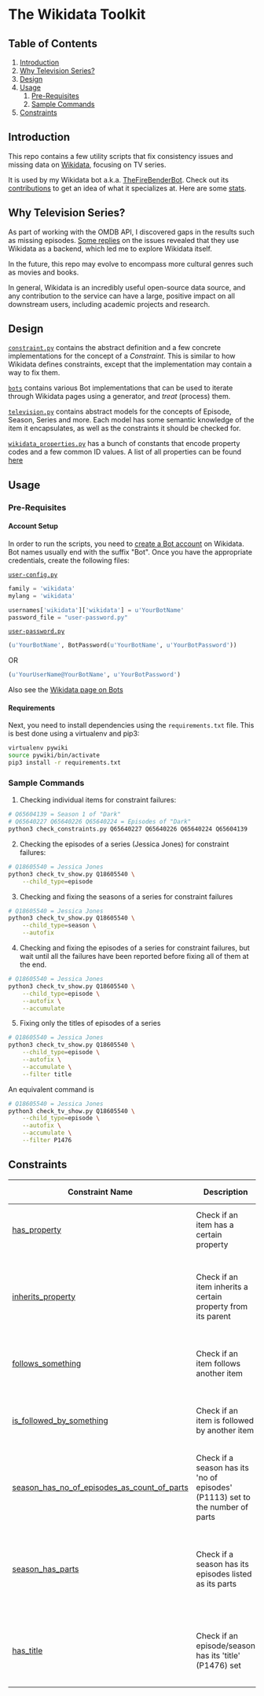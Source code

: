 # The Wikidata Toolkit

## Table of Contents

1. [Introduction](#introduction)
1. [Why Television Series?](#why-television-series)
1. [Design](#design)
1. [Usage](#usage)
    1. [Pre-Requisites](#pre-requisites)
    1. [Sample Commands](#sample-commands)
1. [Constraints](#constraints)

## Introduction

This repo contains a few utility scripts that fix consistency issues and missing data on [Wikidata](https://www.wikidata.org), focusing on TV series.

It is used by my Wikidata bot a.k.a. [TheFireBenderBot](https://www.wikidata.org/wiki/User:TheFireBenderBot). Check out its [contributions](https://www.wikidata.org/wiki/Special:Contributions/TheFireBenderBot) to get an idea of what it specializes at. Here are some [stats](https://xtools.wmflabs.org/ec/www.wikidata.org/TheFireBenderBot).

## Why Television Series?

As part of working with the OMDB API, I discovered gaps in the results such as missing episodes. [Some replies](https://github.com/omdbapi/OMDb-API/issues/88#issuecomment-413684586) on the issues revealed that they use Wikidata as a backend, which led me to explore Wikidata itself.

In the future, this repo may evolve to encompass more cultural genres such as movies and books.

In general, Wikidata is an incredibly useful open-source data source, and any contribution to the service can have a large, positive impact on all downstream users, including academic projects and research.

## Design

[`constraint.py`](./constraints/constraint.py) contains the abstract definition and a few concrete implementations for the concept of a _Constraint_. This is similar to how Wikidata defines constraints, except that the implementation may contain a way to fix them.

[`bots`](./bots) contains various Bot implementations that can be used to iterate through Wikidata pages using a generator, and _treat_ (process) them.

[`television.py`](./model/television.py) contains abstract models for the concepts of Episode, Season, Series and more. Each model has some semantic knowledge of the item it encapsulates, as well as the constraints it should be checked for.

[`wikidata_properties.py`](./properties/wikidata_properties.py) has a bunch of constants that encode property codes and a few common ID values. A list of all properties can be found [here](https://www.wikidata.org/wiki/Wikidata:List_of_properties/all_in_one_table)

## Usage

### Pre-Requisites

#### Account Setup

In order to run the scripts, you need to [create a Bot account](https://www.wikidata.org/wiki/Wikidata:Creating_a_bot) on Wikidata. Bot names usually end with the suffix "Bot". Once you have the appropriate credentials, create the following files:

[`user-config.py`](https://www.mediawiki.org/wiki/Manual:Pywikibot/user-config.py)

```python
family = 'wikidata'
mylang = 'wikidata'

usernames['wikidata']['wikidata'] = u'YourBotName'
password_file = "user-password.py"
```

[`user-password.py`](https://www.mediawiki.org/wiki/Manual:Pywikibot/BotPasswords)

```python
(u'YourBotName', BotPassword(u'YourBotName', u'YourBotPassword'))
```

OR

```python
(u'YourUserName@YourBotName', u'YourBotPassword')
```

Also see the [Wikidata page on Bots](https://www.wikidata.org/wiki/Wikidata:Bots)

#### Requirements

Next, you need to install dependencies using the `requirements.txt` file. This is best done using a virtualenv and pip3:

```bash
virtualenv pywiki
source pywiki/bin/activate
pip3 install -r requirements.txt
```

### Sample Commands

1. Checking individual items for constraint failures:
```bash
# Q65604139 = Season 1 of "Dark"
# Q65640227 Q65640226 Q65640224 = Episodes of "Dark"
python3 check_constraints.py Q65640227 Q65640226 Q65640224 Q65604139
```
2. Checking the episodes of a series (Jessica Jones) for constraint failures:
```bash
# Q18605540 = Jessica Jones
python3 check_tv_show.py Q18605540 \
    --child_type=episode
```
3. Checking and fixing the seasons of a series for constraint failures
```bash
# Q18605540 = Jessica Jones
python3 check_tv_show.py Q18605540 \
    --child_type=season \
    --autofix
```
4. Checking and fixing the episodes of a series for constraint failures, but wait until all the failures have been reported before fixing all of them at the end.
```bash
# Q18605540 = Jessica Jones
python3 check_tv_show.py Q18605540 \
    --child_type=episode \
    --autofix \
    --accumulate
```
5. Fixing only the titles of episodes of a series
```bash
# Q18605540 = Jessica Jones
python3 check_tv_show.py Q18605540 \
    --child_type=episode \
    --autofix \
    --accumulate \
    --filter title
```
An equivalent command is 
```bash
# Q18605540 = Jessica Jones
python3 check_tv_show.py Q18605540 \
    --child_type=episode \
    --autofix \
    --accumulate \
    --filter P1476
```

## Constraints

| Constraint Name | Description | Supports Autofix | Example | Relevant Properties |
|-----------------|-------------|------------------|---------|----|
| [has_property](./constraints/constraint.py#L47)    | Check if an item has a certain property | No | An episode should have the property 'title' (P1476) | |
| [inherits_property](./constraints/constraint.py#L54) | Check if an item inherits a certain property from its parent | Yes | An episode should have the same value for 'country of origin' (P495) as its season | |
| [follows_something](./constraints/constraint.py#L102) | Check if an item follows another item | Yes | An episode (S1 E9) must follow the episode (S1 E8) | P155 (follows) |
| [is_followed_by_something](./constraints/constraint.py#L125) | Check if an item is followed by another item | Yes | An episode (S1 E8) must be followed by the episode (S1 E9) | P156 (followed by) |
| [season_has_no_of_episodes_as_count_of_parts](./constraints/constraint.py#L148) | Check if a season has its 'no of episodes' (P1113) set to the number of parts | No | | P527 (has part), P1113 (no of episodes) | 
| [season_has_parts](./constraints/constraint.py#L161) | Check if a season has its episodes listed as its parts | Yes | A season with 10 episodes (S1 E1 to S1 E10) must have all 10 episodes in its 'has part' property | P527 (has part) |
| [has_title](./constraints/constraint.py#L186) | Check if an episode/season has its 'title' (P1476) set | Yes | An episode whose title is "Beginnings" must have the property set to this value | P1476 (title) |
